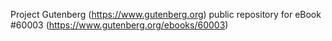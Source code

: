 Project Gutenberg (https://www.gutenberg.org) public repository for eBook #60003 (https://www.gutenberg.org/ebooks/60003)
